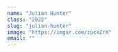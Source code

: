 ```yaml
---
name: "Julian Hunter"
class: "2022"
slug: "julian-hunter"
image: "https://imgur.com/zpckZrX"
email: ""
---
```

